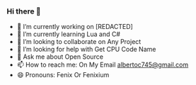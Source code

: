 ### Hi there 👋


- 🔭 I’m currently working on [REDACTED]
- 🌱 I’m currently learning Lua and C#
- 👯 I’m looking to collaborate on Any Project
- 🤔 I’m looking for help with Get CPU Code Name
- 💬 Ask me about Open Source
- 📫 How to reach me: On My Email albertoc745@gmail.com
- 😄 Pronouns: Fenix Or Fenixium
